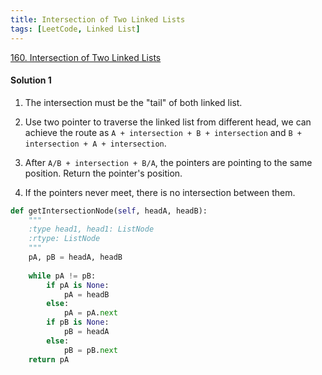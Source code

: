```yaml
---
title: Intersection of Two Linked Lists
tags: [LeetCode, Linked List]
---
```


[160.  Intersection of Two Linked Lists](https://leetcode.com/problems/intersection-of-two-linked-lists/)
#### Solution 1
1. The intersection must be the "tail" of both linked list.

1. Use two pointer to traverse the linked list from different head, we can achieve the route as 
`A + intersection + B + intersection` and `B + intersection + A + intersection`.

1. After `A/B + intersection + B/A`, the pointers are pointing to the same position. Return the pointer's position.

1. If the pointers never meet, there is no intersection between them.

```python
def getIntersectionNode(self, headA, headB):
    """
    :type head1, head1: ListNode
    :rtype: ListNode
    """
    pA, pB = headA, headB
    
    while pA != pB:
        if pA is None:
            pA = headB
        else:
            pA = pA.next
        if pB is None:
            pB = headA
        else:
            pB = pB.next
    return pA
```